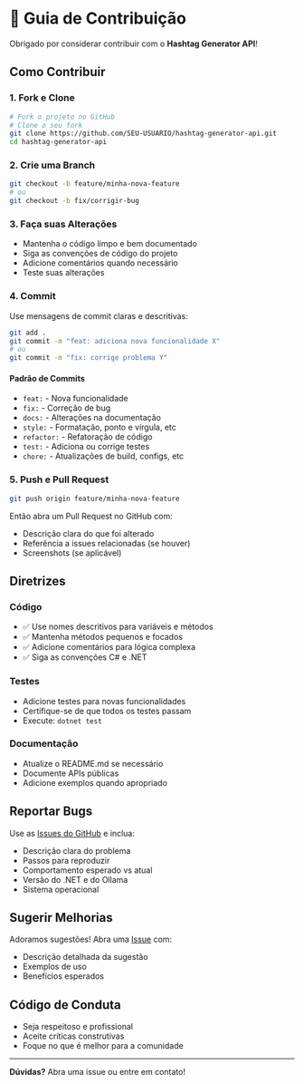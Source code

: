 # 🤝 Guia de Contribuição

Obrigado por considerar contribuir com o **Hashtag Generator API**!

## Como Contribuir

### 1. Fork e Clone

```bash
# Fork o projeto no GitHub
# Clone o seu fork
git clone https://github.com/SEU-USUARIO/hashtag-generator-api.git
cd hashtag-generator-api
```

### 2. Crie uma Branch

```bash
git checkout -b feature/minha-nova-feature
# ou
git checkout -b fix/corrigir-bug
```

### 3. Faça suas Alterações

-   Mantenha o código limpo e bem documentado
-   Siga as convenções de código do projeto
-   Adicione comentários quando necessário
-   Teste suas alterações

### 4. Commit

Use mensagens de commit claras e descritivas:

```bash
git add .
git commit -m "feat: adiciona nova funcionalidade X"
# ou
git commit -m "fix: corrige problema Y"
```

#### Padrão de Commits

-   `feat:` - Nova funcionalidade
-   `fix:` - Correção de bug
-   `docs:` - Alterações na documentação
-   `style:` - Formatação, ponto e vírgula, etc
-   `refactor:` - Refatoração de código
-   `test:` - Adiciona ou corrige testes
-   `chore:` - Atualizações de build, configs, etc

### 5. Push e Pull Request

```bash
git push origin feature/minha-nova-feature
```

Então abra um Pull Request no GitHub com:

-   Descrição clara do que foi alterado
-   Referência a issues relacionadas (se houver)
-   Screenshots (se aplicável)

## Diretrizes

### Código

-   ✅ Use nomes descritivos para variáveis e métodos
-   ✅ Mantenha métodos pequenos e focados
-   ✅ Adicione comentários para lógica complexa
-   ✅ Siga as convenções C# e .NET

### Testes

-   Adicione testes para novas funcionalidades
-   Certifique-se de que todos os testes passam
-   Execute: `dotnet test`

### Documentação

-   Atualize o README.md se necessário
-   Documente APIs públicas
-   Adicione exemplos quando apropriado

## Reportar Bugs

Use as [Issues do GitHub](https://github.com/SEU-USUARIO/hashtag-generator-api/issues) e inclua:

-   Descrição clara do problema
-   Passos para reproduzir
-   Comportamento esperado vs atual
-   Versão do .NET e do Ollama
-   Sistema operacional

## Sugerir Melhorias

Adoramos sugestões! Abra uma [Issue](https://github.com/SEU-USUARIO/hashtag-generator-api/issues) com:

-   Descrição detalhada da sugestão
-   Exemplos de uso
-   Benefícios esperados

## Código de Conduta

-   Seja respeitoso e profissional
-   Aceite críticas construtivas
-   Foque no que é melhor para a comunidade

---

**Dúvidas?** Abra uma issue ou entre em contato!
